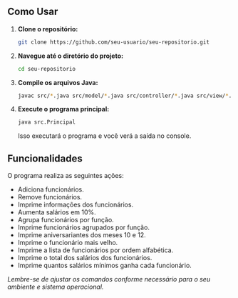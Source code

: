 ## Como Usar

1. **Clone o repositório:**

   ```bash
   git clone https://github.com/seu-usuario/seu-repositorio.git
   ```

2. **Navegue até o diretório do projeto:**

   ```bash
   cd seu-repositorio
   ```

3. **Compile os arquivos Java:**

   ```bash
   javac src/*.java src/model/*.java src/controller/*.java src/view/*.java
   ```

4. **Execute o programa principal:**

   ```bash
   java src.Principal
   ```

   Isso executará o programa e você verá a saída no console.

## Funcionalidades

O programa realiza as seguintes ações:

- Adiciona funcionários.
- Remove funcionários.
- Imprime informações dos funcionários.
- Aumenta salários em 10%.
- Agrupa funcionários por função.
- Imprime funcionários agrupados por função.
- Imprime aniversariantes dos meses 10 e 12.
- Imprime o funcionário mais velho.
- Imprime a lista de funcionários por ordem alfabética.
- Imprime o total dos salários dos funcionários.
- Imprime quantos salários mínimos ganha cada funcionário.

*Lembre-se de ajustar os comandos conforme necessário para o seu ambiente e sistema operacional.*
